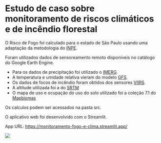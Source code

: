 # Estudo de caso sobre monitoramento de riscos climáticos e de incêndio florestal

O Risco de Fogo foi calculado para o estado de São Paulo usando uma adaptação da metodologia do [INPE](https://queimadas.dgi.inpe.br/~rqueimadas/documentos/RiscoFogo_Sucinto.pdf).

Foram utilizados dados de sensoreamento remoto disponíveis no catálogo do Google Earth Engine.

- Para os dados de precipitação foi utilizado o [IMERG](https://developers.google.com/earth-engine/datasets/catalog/NASA_GPM_L3_IMERG_V06).
- A temperatura e umidade relativa vieram do modelo [GFS](https://developers.google.com/earth-engine/datasets/catalog/NOAA_GFS0P25).
- Os dados de focos de incêndio foram obtidos dos sensores [VIIRS](https://developers.google.com/earth-engine/datasets/catalog/NOAA_VIIRS_001_VNP14A1#description).
- A altitude utilizada foi a do [SRTM](https://developers.google.com/earth-engine/datasets/catalog/CGIAR_SRTM90_V4)
- O mapa de uso e ocupação do uso do solo utilizado foi a coleção 7.1 do [Mapbiomas](https://mapbiomas.org/colecoes-mapbiomas-1?cama_set_language=pt-BR)

Os calculos podem ser acessados na pasta src.

O aplicativo web foi desenvolvido com o Streamlit.

App URL: <https://monitoramento-fogo-e-clima.streamlit.app/>

![]('./assets/legenda_RF.jpg')

